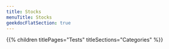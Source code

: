 ```yaml
---
title: Stocks
menuTitle: Stocks 
geekdocFlatSection: true
---
```


{{% children titlePages="Tests" titleSections="Categories" %}}